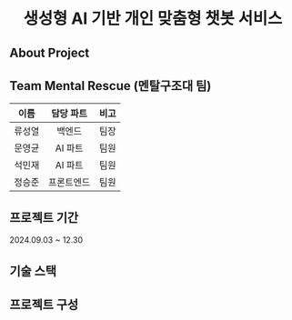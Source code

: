 <h1 align="center"> 
  생성형 AI 기반 개인 맞춤형 챗봇 서비스
</h1>

<h2>About Project</h2>

<h2>Team Mental Rescue (멘탈구조대 팀)</h2>

|이름|담당 파트|비고|
| :---: | :---: | :---: |
|류성열|백엔드|팀장|
|문영균|AI 파트|팀원|
|석민재|AI 파트|팀원|
|정승준|프론트엔드|팀원|

<h2>프로젝트 기간</h2>
2024.09.03 ~ 12.30

<h2>기술 스택</h2>

<h2>프로젝트 구성</h2>
